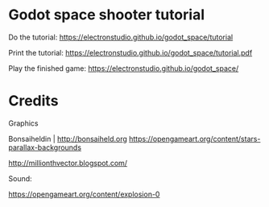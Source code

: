# Godot space shooter tutorial

Do the tutorial: https://electronstudio.github.io/godot_space/tutorial

Print the tutorial: https://electronstudio.github.io/godot_space/tutorial.pdf

Play the finished game: https://electronstudio.github.io/godot_space/

# Credits

Graphics

Bonsaiheldin | http://bonsaiheld.org https://opengameart.org/content/stars-parallax-backgrounds

http://millionthvector.blogspot.com/

Sound:

https://opengameart.org/content/explosion-0

